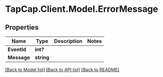 # TapCap.Client.Model.ErrorMessage
## Properties

Name | Type | Description | Notes
------------ | ------------- | ------------- | -------------
**EventId** | **int?** |  | 
**Message** | **string** |  | 

[[Back to Model list]](../README.md#documentation-for-models) [[Back to API list]](../README.md#documentation-for-api-endpoints) [[Back to README]](../README.md)

